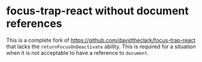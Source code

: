 # focus-trap-react without document references
This is a complete fork of https://github.com/davidtheclark/focus-trap-react that lacks the `returnFocusOnDeactivate` ability. This is required for a situation when it is not acceptable to have a reference to `document`.
